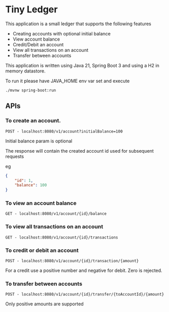 # Tiny Ledger

This application is a small ledger that supports the following features

- Creating accounts with optional initial balance
- View account balance
- Credit/Debit an account
- View all transactions on an account
- Transfer between accounts

This application is written using Java 21, Spring Boot 3 and using a H2 in memory datastore.

To run it please have JAVA_HOME env var set and execute 
```
./mvnw spring-boot:run 
```

## APIs

### To create an account.
```
POST - localhost:8080/v1/account?initialBalance=100
```
Initial balance param is optional

The response will contain the created account id used for subsequent requests

eg

```json
{
    "id": 1,
    "balance": 100
}
```

### To view an account balance
```
GET - localhost:8080/v1/account/{id}/balance
```

### To view all transactions on an account
```
GET - localhost:8080/v1/account/{id}/transactions
```

### To credit or debit an account
```
POST - localhost:8080/v1/account/{id}/transaction/{amount}
```
For a credit use a positive number and negative for debit. Zero is rejected.

### To transfer between accounts

```
POST - localhost:8080/v1/account/{id}/transfer/{toAccountId}/{amount}
```
Only positive amounts are supported
